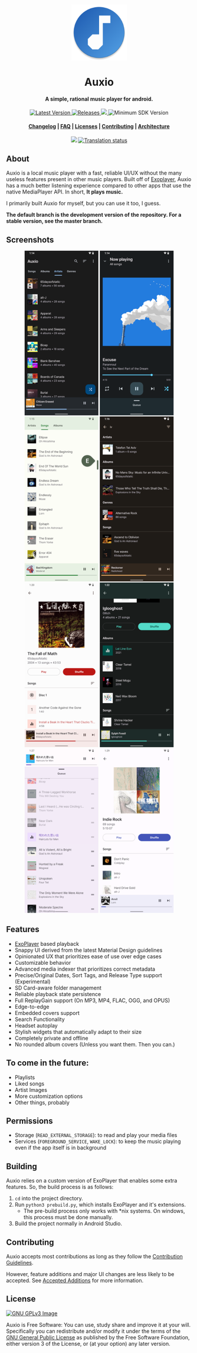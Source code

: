 <p align="center"><img src="fastlane/metadata/android/en-US/images/icon.png" width="150"></p>
<h1 align="center"><b>Auxio</b></h1>
<h4 align="center">A simple, rational music player for android.</h4>
<p align="center">
    <a href="https://github.com/oxygencobalt/Auxio/releases/tag/v2.6.1">
        <img alt="Latest Version" src="https://img.shields.io/static/v1?label=tag&message=v2.6.1&color=0D5AF5">
    </a>
    <a href="https://github.com/oxygencobalt/Auxio/releases/">
        <img alt="Releases" src="https://img.shields.io/github/downloads/OxygenCobalt/Auxio/total.svg">
    </a>
    <a href="https://www.gnu.org/licenses/gpl-3.0">
        <img src="https://img.shields.io/badge/license-GPL%20v3-blue.svg">
    </a>
    <img alt="Minimum SDK Version" src="https://img.shields.io/badge/API-21%2B-32B5ED">
</p>
<h4 align="center"><a href="/CHANGELOG.md">Changelog</a> | <a href="/info/FAQ.md">FAQ</a> |  <a href="/info/LICENSES.md">Licenses</a> | <a href="/.github/CONTRIBUTING.md">Contributing</a> | <a href="/info/ARCHITECTURE.md">Architecture</a></h4>
<p align="center">
    <a href="https://f-droid.org/app/org.oxycblt.auxio"><img src="https://fdroid.gitlab.io/artwork/badge/get-it-on.png" width="170"></a>
    <a href="https://hosted.weblate.org/engage/auxio/"><img src="https://hosted.weblate.org/widgets/auxio/-/strings/287x66-grey.png" alt="Translation status" /></a>
</p>

## About

Auxio is a local music player with a fast, reliable UI/UX without the many useless features present in other music players. Built off of <a href="https://exoplayer.dev/">Exoplayer</a>, Auxio has a much better listening experience compared to other apps that use the native MediaPlayer API. In short, **It plays music.**

I primarily built Auxio for myself, but you can use it too, I guess.

**The default branch is the development version of the repository. For a stable version, see the master branch.**

## Screenshots

<p align="center">
    <img src="fastlane/metadata/android/en-US/images/phoneScreenshots/shot0.png" width=200>
    <img src="fastlane/metadata/android/en-US/images/phoneScreenshots/shot1.png" width=200>
    <img src="fastlane/metadata/android/en-US/images/phoneScreenshots/shot2.png" width=200>
    <img src="fastlane/metadata/android/en-US/images/phoneScreenshots/shot3.png" width=200>
    <img src="fastlane/metadata/android/en-US/images/phoneScreenshots/shot4.png" width=200>
    <img src="fastlane/metadata/android/en-US/images/phoneScreenshots/shot5.png" width=200>
    <img src="fastlane/metadata/android/en-US/images/phoneScreenshots/shot6.png" width=200>
    <img src="fastlane/metadata/android/en-US/images/phoneScreenshots/shot7.png" width=200>
</p>

## Features

- [ExoPlayer](https://exoplayer.dev/) based playback
- Snappy UI derived from the latest Material Design guidelines
- Opinionated UX that prioritizes ease of use over edge cases
- Customizable behavior
- Advanced media indexer that prioritizes correct metadata
- Precise/Original Dates, Sort Tags, and Release Type support (Experimental)
- SD Card-aware folder management
- Reliable playback state persistence
- Full ReplayGain support (On MP3, MP4, FLAC, OGG, and OPUS)
- Edge-to-edge
- Embedded covers support
- Search Functionality
- Headset autoplay
- Stylish widgets that automatically adapt to their size
- Completely private and offline
- No rounded album covers (Unless you want them. Then you can.)

## To come in the future:

- Playlists
- Liked songs
- Artist Images
- More customization options
- Other things, probably

## Permissions

- Storage (`READ_EXTERNAL_STORAGE`): to read and play your media files
- Services (`FOREGROUND_SERVICE`, `WAKE_LOCK`): to keep the music playing even if the app itself is in background

## Building

Auxio relies on a custom version of ExoPlayer that enables some extra features. So, the build process is as follows:

1. `cd` into the project directory.
2. Run `python3 prebuild.py`, which installs ExoPlayer and it's extensions.
    - The pre-build process only works with \*nix systems. On windows, this process must be done manually.
3. Build the project normally in Android Studio.

## Contributing

Auxio accepts most contributions as long as they follow the [Contribution Guidelines](/.github/CONTRIBUTING.md).

However, feature additions and major UI changes are less likely to be accepted. See [Accepted Additions](/info/ADDITIONS.md) for more information.

## License

[![GNU GPLv3 Image](https://www.gnu.org/graphics/gplv3-127x51.png)](http://www.gnu.org/licenses/gpl-3.0.en.html)

Auxio is Free Software: You can use, study share and improve it at your
will. Specifically you can redistribute and/or modify it under the terms of the
[GNU General Public License](https://www.gnu.org/licenses/gpl.html) as
published by the Free Software Foundation, either version 3 of the License, or
(at your option) any later version.
